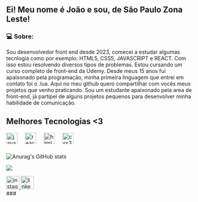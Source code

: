 <h2 align="left">Ei! Meu nome é João e sou, de São Paulo Zona Leste!</h2>

###

<h3>💻 Sobre:</h3>

<p>Sou desenvolvedor front end desde 2023, comecei a estudar algumas tecnlogia como por exemplo: HTML5, CSS5, JAVASCRIPT e REACT. Com isso estou resolvendo diversos tipos de problemas. Estou cursando um curso completo de front-end da Udemy. Desde meus 15 anos fui apaixonado pela programação, minha primeira linguagem que entrei em contato foi o .lua. Aqui no meu github quero compartilhar com vocês meus projetos que venho praticando. Sou um estudante apaixonado pela area de front-end, já partipei de alguns projetos pequenos para desenvolver minha habilidade de comunicação.</p>

###
<h2>Melhores Tecnologias <3</h2>
  
<div align="left">
  <img src="https://cdn.jsdelivr.net/gh/devicons/devicon/icons/javascript/javascript-original.svg" height="30" alt="javascript logo"  />
  <img width="12" />
  <img src="https://cdn.jsdelivr.net/gh/devicons/devicon/icons/react/react-original.svg" height="30" alt="react logo"  />
  <img width="12" />
  <img src="https://cdn.jsdelivr.net/gh/devicons/devicon/icons/html5/html5-original.svg" height="30" alt="html5 logo"  />
  <img width="12" />
  <img src="https://cdn.jsdelivr.net/gh/devicons/devicon/icons/css3/css3-original.svg" height="30" alt="css3 logo"  />
</div>

###
![Anurag's GitHub stats](https://github-readme-stats.vercel.app/api?username=Jvzindev&show_icons=true&theme=radical)

![](https://github-readme-stats.vercel.app/api/top-langs/?username=Jvzindev&theme=radical&hide_border=false&include_all_commits=true&count_private=true&layout=compact)

<div align="left">
  <a href="https://www.instagram.com/eu.joaosz/" target="_blank">
    <img src="https://img.shields.io/static/v1?message=Instagram&logo=instagram&label=&color=E4405F&logoColor=white&labelColor=&style=for-the-badge" height="35" alt="instagram logo"  />
  </a>
  <a href="https://www.linkedin.com/in/eu-joaosz/" target="_blank">
    <img src="https://img.shields.io/static/v1?message=LinkedIn&logo=linkedin&label=&color=0077B5&logoColor=white&labelColor=&style=for-the-badge" height="35" alt="linkedin logo"  />
  </a>
</div>
###
